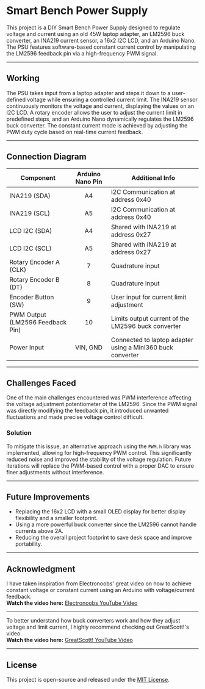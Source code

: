 # Smart Bench Power Supply

This project is a DIY Smart Bench Power Supply designed to regulate voltage and current using an old 45W laptop adapter, an LM2596 buck converter, an INA219 current sensor, a 16x2 I2C LCD, and an Arduino Nano. The PSU features software-based constant current control by manipulating the LM2596 feedback pin via a high-frequency PWM signal.  

---

## Working  
The PSU takes input from a laptop adapter and steps it down to a user-defined voltage while ensuring a controlled current limit. The INA219 sensor continuously monitors the voltage and current, displaying the values on an I2C LCD. A rotary encoder allows the user to adjust the current limit in predefined steps, and an Arduino Nano dynamically regulates the LM2596 buck converter. The constant current mode is achieved by adjusting the PWM duty cycle based on real-time current feedback.  

---

## Connection Diagram  

| Component       | Arduino Nano Pin | Additional Info |
|---------------|:---------------:|----------------|
| INA219 (SDA)  | A4              | I2C Communication at address 0x40 |
| INA219 (SCL)  | A5              | I2C Communication at address 0x40 |
| LCD I2C (SDA) | A4              | Shared with INA219 at address 0x27 |
| LCD I2C (SCL) | A5              | Shared with INA219 at address 0x27 |
| Rotary Encoder A (CLK) | 7             | Quadrature input |
| Rotary Encoder B (DT) | 8             | Quadrature input |
| Encoder Button (SW) | 9              | User input for current limit adjustment |
| PWM Output (LM2596 Feedback Pin) | 10 | Limits output current of the LM2596 buck converter |
| Power Input   | VIN, GND         | Connected to laptop adapter using a Mini360 buck converter |

---

## Challenges Faced  
One of the main challenges encountered was PWM interference affecting the voltage adjustment potentiometer of the LM2596. Since the PWM signal was directly modifying the feedback pin, it introduced unwanted fluctuations and made precise voltage control difficult.  

### Solution  
To mitigate this issue, an alternative approach using the `PWM.h` library was implemented, allowing for high-frequency PWM control. This significantly reduced noise and improved the stability of the voltage regulation. Future iterations will replace the PWM-based control with a proper DAC to ensure finer adjustments without interference.  

---

## Future Improvements  
- Replacing the 16x2 LCD with a small OLED display for better display flexibility and a smaller footprint.  
- Using a more powerful buck converter since the LM2596 cannot handle currents above 2A.  
- Reducing the overall project footprint to save desk space and improve portability.

---

## Acknowledgment  
I have taken inspiration from Electronoobs' great video on how to achieve constant voltage or constant current using an Arduino with voltage/current feedback.  
**Watch the video here:** [Electronoobs YouTube Video](https://www.youtube.com/watch?v=rwqY0rYPlVE&ab_channel=Electronoobs)  

---

To better understand how buck converters work and how they adjust voltage and limit current, I highly recommend checking out GreatScott!'s video.  
**Watch the video here:** [GreatScott! YouTube Video](https://www.youtube.com/watch?v=8uoo5pAeWZI&t=458s&ab_channel=GreatScott%21) 

---

## License  
This project is open-source and released under the [MIT License](LICENSE).
